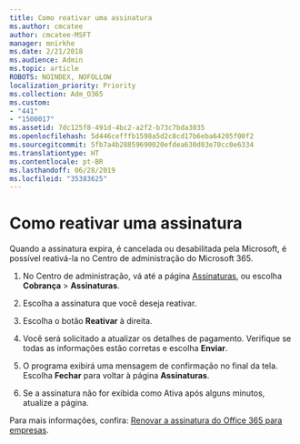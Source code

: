 ```yaml
---
title: Como reativar uma assinatura
ms.author: cmcatee
author: cmcatee-MSFT
manager: mnirkhe
ms.date: 2/21/2018
ms.audience: Admin
ms.topic: article
ROBOTS: NOINDEX, NOFOLLOW
localization_priority: Priority
ms.collection: Adm_O365
ms.custom:
- "441"
- "1500017"
ms.assetid: 7dc125f8-491d-4bc2-a2f2-b73c7bda3035
ms.openlocfilehash: 5d446cefffb1598a5d2c8cd17b6eba64205f00f2
ms.sourcegitcommit: 5fb7a4b28859690020efdea630d03e70cc0e6334
ms.translationtype: HT
ms.contentlocale: pt-BR
ms.lasthandoff: 06/28/2019
ms.locfileid: "35383625"
---
```

# <a name="how-to-reactivate-a-subscription"></a>Como reativar uma assinatura

Quando a assinatura expira, é cancelada ou desabilitada pela Microsoft, é possível reativá-la no Centro de administração do Microsoft 365.
  
1. No Centro de administração, vá até a página [Assinaturas](https://go.microsoft.com/fwlink/p/?linkid=842054), ou escolha **Cobrança** \> **Assinaturas**.

2. Escolha a assinatura que você deseja reativar.

3. Escolha o botão **Reativar** à direita.

4. Você será solicitado a atualizar os detalhes de pagamento. Verifique se todas as informações estão corretas e escolha **Enviar**.

5. O programa exibirá uma mensagem de confirmação no final da tela. Escolha **Fechar** para voltar à página **Assinaturas**.

6. Se a assinatura não for exibida como Ativa após alguns minutos, atualize a página.

Para mais informações, confira: [Renovar a assinatura do Office 365 para empresas](https://support.office.com/article/8d83b530-f4ca-47f6-a666-e5791cbacc7e).
  